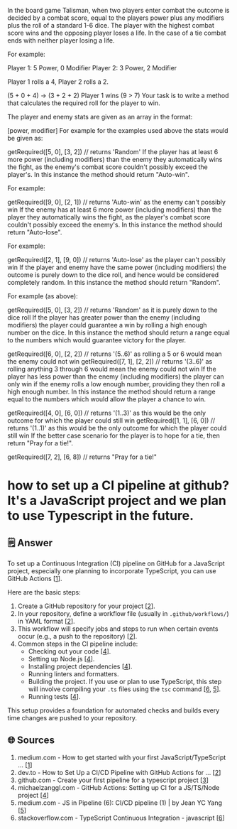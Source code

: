 In the board game Talisman, when two players enter combat the outcome is decided by a combat score, equal to the players power plus any modifiers plus the roll of a standard 1-6 dice. The player with the highest combat score wins and the opposing player loses a life. In the case of a tie combat ends with neither player losing a life.

For example:

Player 1: 5 Power, 0 Modifier
Player 2: 3 Power, 2 Modifier

Player 1 rolls a 4, Player 2 rolls a 2.

(5 + 0 + 4) -> (3 + 2 + 2)
Player 1 wins (9 > 7)
Your task is to write a method that calculates the required roll for the player to win.

The player and enemy stats are given as an array in the format:

[power, modifier]
For example for the examples used above the stats would be given as:

getRequired([5, 0], [3, 2]) // returns 'Random'
If the player has at least 6 more power (including modifiers) than the enemy they automatically wins the fight, as the enemy's combat score couldn't possibly exceed the player's. In this instance the method should return "Auto-win".

For example:

getRequired([9, 0], [2, 1]) // returns 'Auto-win' as the enemy can't possibly win
If the enemy has at least 6 more power (including modifiers) than the player they automatically wins the fight, as the player's combat score couldn't possibly exceed the enemy's. In this instance the method should return "Auto-lose".

For example:

getRequired([2, 1], [9, 0]) // returns 'Auto-lose' as the player can't possibly win
If the player and enemy have the same power (including modifiers) the outcome is purely down to the dice roll, and hence would be considered completely random. In this instance the method should return "Random".

For example (as above):

getRequired([5, 0], [3, 2]) // returns 'Random' as it is purely down to the dice roll
If the player has greater power than the enemy (including modifiers) the player could guarantee a win by rolling a high enough number on the dice. In this instance the method should return a range equal to the numbers which would guarantee victory for the player.

getRequired([6, 0], [2, 2]) // returns '(5..6)' as rolling a 5 or 6 would mean the enemy could not win
getRequired([7, 1], [2, 2]) // returns '(3..6)' as rolling anything 3 through 6 would mean the enemy could not win
If the player has less power than the enemy (including modifiers) the player can only win if the enemy rolls a low enough number, providing they then roll a high enough number. In this instance the method should return a range equal to the numbers which would allow the player a chance to win.

getRequired([4, 0], [6, 0]) // returns '(1..3)' as this would be the only outcome for which the player could still win
getRequired([1, 1], [6, 0]) // returns '(1..1)' as this would be the only outcome for which the player could still win
If the better case scenario for the player is to hope for a tie, then return "Pray for a tie!".

getRequired([7, 2], [6, 8]) // returns "Pray for a tie!"

# how to set up a CI pipeline at github? It's a JavaScript project and we plan to use Typescript in the future.

## 🗒️ Answer

To set up a Continuous Integration (CI) pipeline on GitHub for a JavaScript project, especially one planning to incorporate TypeScript, you can use GitHub Actions [[1](https://medium.com/@templum.dev/how-to-get-started-with-your-first-javascript-typescript-github-action-b60630a6a7cf)].

Here are the basic steps:

1.  Create a GitHub repository for your project [[2](https://dev.to/vishnusatheesh/how-to-set-up-a-cicd-pipeline-with-github-actions-for-automated-deployments-j39)].
2.  In your repository, define a workflow file (usually in `.github/workflows/`) in YAML format [[2](https://dev.to/vishnusatheesh/how-to-set-up-a-cicd-pipeline-with-github-actions-for-automated-deployments-j39)].
3.  This workflow will specify jobs and steps to run when certain events occur (e.g., a push to the repository) [[2](https://dev.to/vishnusatheesh/how-to-set-up-a-cicd-pipeline-with-github-actions-for-automated-deployments-j39)].
4.  Common steps in the CI pipeline include:
    * Checking out your code [[4](https://michaelzanggl.com/articles/github-actions-ci-setup/)].
    * Setting up Node.js [[4](https://michaelzanggl.com/articles/github-actions-ci-setup/)].
    * Installing project dependencies [[4](https://michaelzanggl.com/articles/github-actions-ci-setup/)].
    * Running linters and formatters.
    * Building the project. If you use or plan to use TypeScript, this step will involve compiling your `.ts` files using the `tsc` command [[6](https://stackoverflow.com/questions/14486134/typescript-continuous-integration/), [5](https://medium.com/@jeanycyang/js-in-pipeline-6-ci-cd-pipeline-1-99e0e991dd14)].
    * Running tests [[4](https://michaelzanggl.com/articles/github-actions-ci-setup/)].

This setup provides a foundation for automated checks and builds every time changes are pushed to your repository.

## 🌐 Sources

1.  medium.com - How to get started with your first JavaScript/TypeScript ... [[1](https://medium.com/@templum.dev/how-to-get-started-with-your-first-javascript-typescript-github-action-b60630a6a7cf)]
2.  dev.to - How to Set Up a CI/CD Pipeline with GitHub Actions for ... [[2](https://dev.to/vishnusatheesh/how-to-set-up-a-cicd-pipeline-with-github-actions-for-automated-deployments-j39)]
3.  github.com - Create your first pipeline for a typescript project [[3](https://github.com/rondinif/pipeline-typescript)]
4.  michaelzanggl.com - GitHub Actions: Setting up CI for a JS/TS/Node project [[4](https://michaelzanggl.com/articles/github-actions-ci-setup/)]
5.  medium.com - JS in Pipeline (6): CI/CD pipeline (1) | by Jean YC Yang [[5](https://medium.com/@jeanycyang/js-in-pipeline-6-ci-cd-pipeline-1-99e0e991dd14)]
6.  stackoverflow.com - TypeScript Continuous Integration - javascript [[6](https://stackoverflow.com/questions/14486134/typescript-continuous-integration/)]